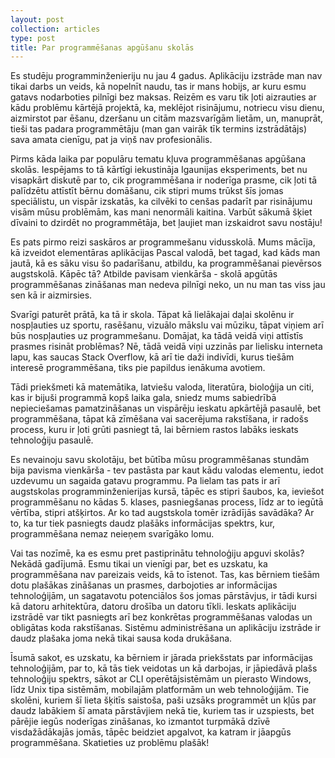 ```yaml
---
layout: post
collection: articles
type: post
title: Par programmēšanas apgūšanu skolās
---
```


Es studēju programminženieriju nu jau 4 gadus. Aplikāciju izstrāde man nav tikai darbs un veids, kā nopelnīt naudu, tas ir mans hobijs, ar kuru esmu gatavs nodarboties pilnīgi bez maksas. Reizēm es varu tik ļoti aizrauties ar kādu problēmu kārtējā projektā, ka, meklējot risinājumu, notriecu visu dienu, aizmirstot par ēšanu, dzeršanu un citām mazsvarīgām lietām, un, manuprāt, tieši tas padara programmētāju (man gan vairāk tīk termins izstrādātājs) sava amata cienīgu, pat ja viņš nav profesionālis.

Pirms kāda laika par populāru tematu kļuva programmēšanas apgūšana skolās. Iespējams to tā kārtīgi iekustināja Igaunijas eksperiments, bet nu visapkārt diskutē par to, cik programmēšana ir noderīga prasme, cik ļoti tā palīdzētu attīstīt bērnu domāšanu, cik stipri mums trūkst šīs jomas speciālistu, un vispār izskatās, ka cilvēki to cenšas padarīt par risinājumu visām mūsu problēmām, kas mani nenormāli kaitina. Varbūt sākumā šķiet dīvaini to dzirdēt no programmētāja, bet ļaujiet man izskaidrot savu nostāju!

Es pats pirmo reizi saskāros ar programmešanu vidusskolā. Mums mācīja, kā izveidot elementāras aplikācijas Pascal valodā, bet tagad, kad kāds man jautā, kā es sāku visu šo padarīšanu, atbildu, ka programmēšanai pievērsos augstskolā. Kāpēc tā? Atbilde pavisam vienkārša - skolā apgūtās programmēšanas zināšanas man nedeva pilnīgi neko, un nu man tas viss jau sen kā ir aizmirsies.

Svarīgi paturēt prātā, ka tā ir skola. Tāpat kā lielākajai daļai skolēnu ir nospļauties uz sportu, rasēšanu, vizuālo mākslu vai mūziku, tāpat viņiem arī būs nospļauties uz programmešanu. Domājat, ka tādā veidā viņi attīstīs prasmes risināt problēmas? Nē, tādā veidā viņi uzzinās par lielisku interneta lapu, kas saucas Stack Overflow, kā arī tie daži indivīdi, kurus tiešām interesē programmēšana, tiks pie papildus ienākuma avotiem.

Tādi priekšmeti kā matemātika, latviešu valoda, literatūra, bioloģija un citi, kas ir bijuši programmā kopš laika gala, sniedz mums sabiedrībā nepieciešamas pamatzināšanas un vispārēju ieskatu apkārtējā pasaulē, bet programmēšana, tāpat kā zīmēšana vai sacerējuma rakstīšana, ir radošs process, kuru ir ļoti grūti pasniegt tā, lai bērniem rastos labāks ieskats tehnoloģiju pasaulē.

Es nevainoju savu skolotāju, bet būtība mūsu programmēšanas stundām bija pavisma vienkārša - tev pastāsta par kaut kādu valodas elementu, iedot uzdevumu un sagaida gatavu programmu. Pa lielam tas pats ir arī augstskolas programminženierijas kursā, tāpēc es stipri šaubos, ka, ieviešot programmēšanu no kādas 5. klases, pasniegšanas process, līdz ar to iegūtā vērtība, stipri atšķirtos. Ar ko tad augstskola tomēr izrādījās savādāka? Ar to, ka tur tiek pasniegts daudz plašāks informācijas spektrs, kur, programmēšana nemaz neieņem svarīgāko lomu.

Vai tas nozīmē, ka es esmu pret pastiprinātu tehnoloģiju apguvi skolās? Nekādā gadījumā. Esmu tikai un vienīgi par, bet es uzskatu, ka programmēšana nav pareizais veids, kā to īstenot. Tas, kas bērniem tiešām dotu plašākas zināšanas un prasmes, darbojoties ar informācijas tehnoloģijām, un sagatavotu potenciālos šos jomas pārstāvjus, ir tādi kursi kā datoru arhitektūra, datoru drošība un datoru tīkli. Ieskats aplikāciju izstrādē var tikt pasniegts arī bez konkrētas programmēšanas valodas un obligātas koda rakstīšanas. Sistēmu administrēšana un aplikāciju izstrāde ir daudz plašaka joma nekā tikai sausa koda drukāšana.

Īsumā sakot, es uzskatu, ka bērniem ir jārada priekšstats par informācijas tehnoloģijām, par to, kā tās tiek veidotas un kā darbojas, ir jāpiedāvā plašs tehnoloģiju spektrs, sākot ar CLI operētājsistēmām un pierasto Windows, līdz Unix tipa sistēmām, mobilajām platformām un web tehnoloģijām. Tie skolēni, kuriem šī lieta šķitīs saistoša, paši uzsāks programmēt un kļūs par daudz labākiem šī amata pārstāvjiem nekā tie, kuriem tas ir uzspiests, bet pārējie iegūs noderīgas zināšanas, ko izmantot turpmākā dzīvē visdažādākajās jomās, tāpēc beidziet apgalvot, ka katram ir jāapgūs programmēšana. Skatieties uz problēmu plašāk!
